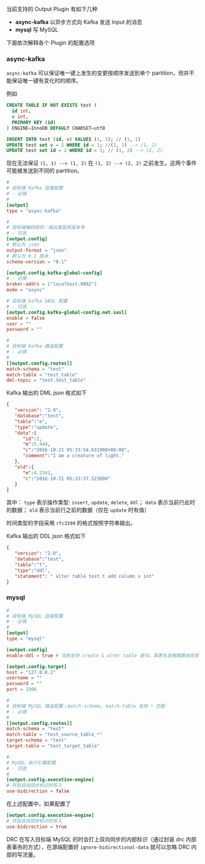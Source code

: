当前支持的 Output Plugin 有如下几种

- **async-kafka** 以异步方式向 Kafka 发送 Input 的消息
- **mysql** 写 MySQL

下面依次解释各个 Plugin 的配置选项

### async-kafka

`async-kafka` 可以保证唯一键上发生的变更按顺序发送到单个 partition，但并不能保证唯一键有变化时的顺序。

例如

```sql
CREATE TABLE IF NOT EXISTS test (
  id int,
  v int,
  PRIMARY KEY (id)
) ENGINE=InnoDB DEFAULT CHARSET=utf8

INSERT INTO test (id, v) VALUES (1, 1); // (1, 1)
UPDATE test set v = 2 WHERE id = 1; //(1, 1) --> (1, 2)
UPDATE test set id = 2 WHERE id = 1; // (1, 2) --> (2, 2)

```
现在无法保证 `(1, 1) --> (1, 2)` 在 `(1, 2) --> (2, 2)` 之前发生。这两个事件可能被发送到不同的 partition。

```toml
#
# 目标端 Kafka 连接配置
# - 必填
#
[output]
type = "async-kafka"

#
# 目标端编码规则：输出类型和版本号
# - 可选
[output.config]
# 默认为 json
output-format = "json"
# 默认为 0.1 版本
schema-version = "0.1"

[output.config.kafka-global-config]
# - 必填
broker-addrs = ["localhost:9092"]
mode = "async"

# 目标端 kafka SASL 配置
# - 可选
[output.config.kafka-global-config.net.sasl]
enable = false
user = ""
password = ""

#
# 目标端 Kafka 路由配置
# - 必填
#
[[output.config.routes]]
match-schema = "test"
match-table = "test_table"
dml-topic = "test.test_table"
```

Kafka 输出的 DML json 格式如下

```json
{
   "version": "2.0",
   "database":"test",
   "table":"e",
   "type":"update",
   "data":{
      "id":1,
      "m":5.444,
      "c":"2016-10-21 05:33:54.631000+08:00",
      "comment":"I am a creature of light."
   },
   "old":{
      "m":4.2341,
      "c":"2016-10-21 05:33:37.523000"
   }
}
```

其中：
`type` 表示操作类型: `insert`, `update`, `delete`, `ddl`；
`data` 表示当前行此时的数据；
`old` 表示当前行之前的数据（仅在 `update` 时有值）

时间类型的字段采用 `rfc3399` 的格式按照字符串输出。

Kafka 输出的 DDL json 格式如下
```json
{
   "version": "2.0",
   "database":"test",
   "table":"t",
   "type":"ddl",
   "statement": " alter table test.t add column v int"
}
```


### mysql

```toml
#
# 目标端 MySQL 连接配置
# - 必填
#
[output]
type = "mysql"

[output.config]
enable-ddl = true # 当前支持 create & alter table 语句。库表名会根据路由信息调整。

[output.config.target]
host = "127.0.0.1"
username = ""
password = ""
port = 3306

#
# 目标端 MySQL 路由配置；match-schema, match-table 支持 * 匹配
# - 必填
#
[[output.config.routes]]
match-schema = "test"
match-table = "test_source_table_*"
target-schema = "test"
target-table = "test_target_table"

#
# MySQL 执行引擎配置
# - 可选
#
[output.config.execution-engine]
# 开启双向同步标识的写入
use-bidirection = false
```


在上述配置中，如果配置了

```toml
[output.config.execution-engine]
# 开启双向同步标识的写入
use-bidirection = true
```

DRC 在写入目标端 MySQL 的时会打上双向同步的内部标识（通过封装 drc 内部表事务的方式），在源端配置好 `ignore-bidirectional-data` 就可以忽略 DRC 内部的写流量。